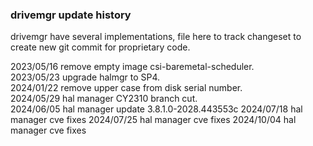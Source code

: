 ### drivemgr update history

drivemgr have several implementations, file here to track changeset to create new
git commit for proprietary code.

2023/05/16  remove empty image csi-baremetal-scheduler. \
2023/05/23  upgrade halmgr to SP4. \
2024/01/22  remove upper case from disk serial number. \
2024/05/29  hal manager CY2310 branch cut. \
2024/06/05  hal manager update 3.8.1.0-2028.443553c
2024/07/18  hal manager cve fixes
2024/07/25  hal manager cve fixes
2024/10/04  hal manager cve fixes